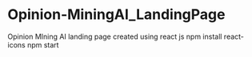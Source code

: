 # Opinion-MiningAI_LandingPage
Opinion MIning AI landing page created using react js
 npm install react-icons
 npm start
 